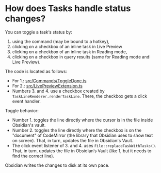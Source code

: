 # How does Tasks handle status changes?

You can toggle a task‘s status by:

1. using the command (may be bound to a hotkey),
2. clicking on a checkbox of an inline task in Live Preview
3. clicking on a checkbox of an inline task in Reading mode,
4. clicking on a checkbox in query results (same for Reading mode and Live Preview).

The code is located as follows:

- For 1.: [src/Commands/ToggleDone.ts](https://github.com/obsidian-tasks-group/obsidian-tasks/blob/main/src/Commands/ToggleDone.ts)
- For 2.: [src/LivePreviewExtension.ts](https://github.com/obsidian-tasks-group/obsidian-tasks/blob/main/src/LivePreviewExtension.ts)
- Numbers 3. and 4. use a checkbox created by `TaskLineRenderer.renderTaskLine`. There, the checkbox gets a click event handler.

Toggle behavior:

- Number 1. toggles the line directly where the cursor is in the file inside Obsidian's vault.
- Number 2. toggles the line directly where the checkbox is on the "document" of CodeMirror (the library that Obsidian uses to show text on screen). That, in turn, updates the file in Obsidian's Vault.
- The click event listener of 3. and 4. uses `File::replaceTaskWithTasks()`. That, in turn, updates the file in Obsidian‘s Vault (like 1, but it needs to find the correct line).

Obsidian writes the changes to disk at its own pace.
